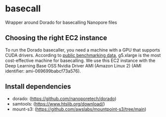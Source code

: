 # basecall

Wrapper around Dorado for basecalling Nanopore files

## Choosing the right EC2 instance
To run the Dorado basecaller, you need a machine with a GPU that supports CUDA drivers. According to [public benchmarking data](https://aws.amazon.com/blogs/hpc/benchmarking-the-oxford-nanopore-technologies-basecallers-on-aws/), g5.xlarge is the most cost-effective machine for basecalling. We use this EC2 instance with the Deep Learning Base OSS Nvidia Driver AMI (Amazon Linux 2) (AMI identifier: ami-069699babcf73a576).

## Install dependencies
 - dorado: (https://github.com/nanoporetech/dorado)
 - samtools: (https://www.htslib.org/download/)
 - mount-s3: (https://github.com/awslabs/mountpoint-s3/tree/main)

